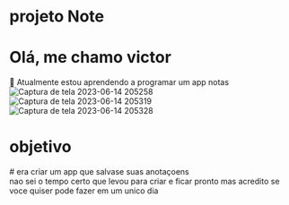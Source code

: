 ﻿# projeto Note
# Olá, me chamo victor

🌱 Atualmente estou aprendendo a programar um app notas
<br>
![Captura de tela 2023-06-14 205258](https://github.com/victorPS1212/Notes/assets/126830219/c9c874b7-a363-46f8-8a70-7da509baa298)
<br>
![Captura de tela 2023-06-14 205319](https://github.com/victorPS1212/Notes/assets/126830219/2c969f25-d4df-4d25-9331-45fbf30333a7)
<br>
![Captura de tela 2023-06-14 205328](https://github.com/victorPS1212/Notes/assets/126830219/aa311c4d-2583-4bd8-bbbd-46609f6d8f0f)

<h1>objetivo</h1>
# era criar um app que salvase suas anotaçoens <br>
nao sei o  tempo  certo que levou para criar e ficar pronto  mas acredito se voce quiser pode fazer em um unico dia  <br>
 
